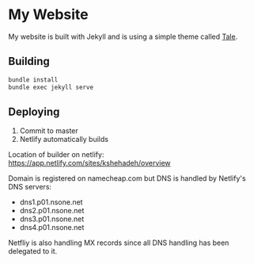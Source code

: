 # My Website

My website is built with Jekyll and is using a simple theme called [Tale](https://github.com/chesterhow/tale).

## Building

```bash
bundle install
bundle exec jekyll serve
```

## Deploying

1. Commit to master
2. Netlify automatically builds

Location of builder on netlify:
<https://app.netlify.com/sites/kshehadeh/overview>

Domain is registered on namecheap.com but DNS is handled by Netlify's DNS servers:

* dns1.p01.nsone.net
* dns2.p01.nsone.net
* dns3.p01.nsone.net
* dns4.p01.nsone.net

Netfliy is also handling MX records since all DNS handling has been delegated to it.
